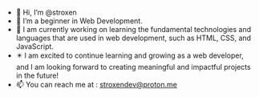 - 👋 Hi, I’m @stroxen
- 👀 I’m a beginner in Web Development. 
- 🌱 I am currently working on learning the fundamental technologies and languages that are used in web development, such as HTML, CSS, and JavaScript.
- ✴️ I am excited to continue learning and growing as a web developer, and I am looking forward to creating meaningful and impactful projects in the future! 
- 📫 You can reach me at : stroxendev@proton.me

<!---
stroxen/stroxen is a ✨ special ✨ repository because its `README.md` (this file) appears on your GitHub profile.
You can click the Preview link to take a look at your changes.
--->
